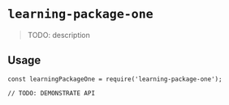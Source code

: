 # `learning-package-one`

> TODO: description

## Usage

```
const learningPackageOne = require('learning-package-one');

// TODO: DEMONSTRATE API
```
